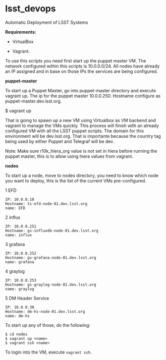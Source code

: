 # lsst_devops
Automatic Deployment of LSST Systems

**Requirements:**

   * VirtualBox

   * Vagrant.

To use this scripts you need first start up the puppet master VM. The network configured within this scripts is 10.0.0.0/24. All nodes have already an IP assigned and in base on those IPs the services are being configured.

**puppet-master**

To start up a Puppet Master, go into puppet-master directory and execute vagrant up. The ip for the puppet master 10.0.0.250. Hostname configure as puppet-master.dev.lsst.org.

$ vagrant up

That is going to spawn up a new VM using Virtualbox as VM backend and vagrant to manage the VMs quickly. This process will finish with an already configured VM with all the LSST puppet scripts. The domain for this environment will be dev.lsst.org. That is importante because the country tag being used by either Puppet and Telegraf will be dev.

Note: Make sure r10k_hiera_org value is not set in hiera before running the puppet master, this is to allow using hiera values from vagrant.

**nodes**

To start up a node, move to nodes directory, you need to know which node you want to deploy, this is the list of the current VMs pre-configured.

 1 EFD
 
    IP: 10.0.0.10
    Hostname: ts-efd-node-01.dev.lsst.org
    name: EFD
  
 2 influx
 
    IP: 10.0.0.251
    Hostname: gs-influxdb-node-01.dev.lsst.org
    name: influx
  
 3 grafana
 
    IP: 10.0.0.252
    Hostname: gs-grafana-node-01.dev.lsst.org
    name: grafana

 4 graylog

    IP: 10.0.0.253
    Hostname: gs-graylog-node-01.dev.lsst.org
    name: graylog

 5 DM Header Service

    IP: 10.0.0.30
    Hostname: dm-hs-node-01.dev.lsst.org
    name: dm-hs

To start up any of those, do the following:

    $ cd nodes
    $ vagrant up <name>
    $ vagrant ssh <name>

To login into the VM, execute `vagrant ssh`.
